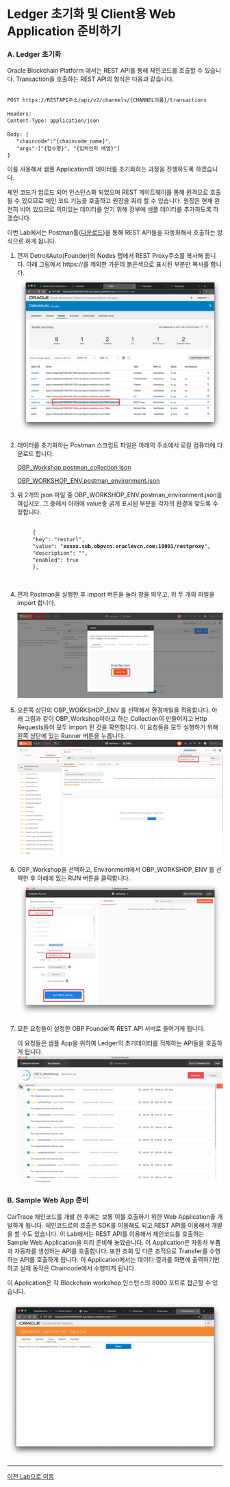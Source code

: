 # Ledger 초기화 및 Client용 Web Application 준비하기

### A. Ledger 초기화

Oracle Blockchain Platform 에서는 REST API를 통해 체인코드를 호출할 수 있습니다.
Transaction을 호출하는 REST API의 형식은 다음과 같습니다.
<pre><code>
POST https://RESTAPI주소/api/v2/channels/{CHANNEL이름}/transactions

Headers: 
Content-Type: application/json

Body: {
   "chaincode":"{chaincode_name}", 
   "args":["{함수명}", "{입력인자 배열}"]
}
</code></pre>
이를 사용해서 샘플 Application의 데이터를 초기화하는 과정을 진행하도록 하겠습니다.

체인 코드가 업로드 되어 인스턴스화 되었으며 REST 게이트웨이를 통해 원격으로 호출 될 수 있으므로 체인 코드 기능을 호출하고 원장을 쿼리 할 수 있습니다. 원장은 현재 완전히 비어 있으므로 의미있는 데이터를 얻기 위해 장부에 샘플 데이터를 추가하도록 하겠습니다.

이번 Lab에서는 Postman툴([다운로드](https://www.getpostman.com/apps))을 통해 REST API들을 자동화해서 호출하는 방식으로 하게 됩니다.

1. 먼저 DetroitAuto(Founder)의 Nodes 탭에서 REST Proxy주소를 복사해 둡니다. 
   아래 그림에서 https://를 제외한 가운데 붉은색으로 표시된 부분만 복사를 합니다. 
    ![](images/restapi_url.png)

2. 데이터를 초기화하는 Postman 스크립트 파일은 아래의 주소에서 로컬 컴퓨터에 다운로드 합니다.

    [OBP_Workshop.postman_collection.json](https://github.com/OracleCloudKr/OracleBlockchain_Workshop/raw/master/CarDealerLab/artifacts/OBP_Workshop.postman_collection.json)

    [OBP_WORKSHOP_ENV.postman_environment.json](https://github.com/OracleCloudKr/OracleBlockchain_Workshop/raw/master/CarDealerLab/artifacts/OBP_WORKSHOP_ENV.postman_environment.json)

3. 위 2개의 json 파일 중 OBP_WORKSHOP_ENV.postman_environment.json을 여십시오.
    그 중에서 아래에 value중 굵게 표시된 부분을 각자의 환경에 맞도록 수정합니다.
    <pre>
    <code>
        {
        "key": "resturl",
        "value": "<B>xxxxx.sub.obpvcn.oraclevcn.com:10001/restproxy</B>",
        "description": "",
        "enabled": true
        },
    </code>
    </pre>
4. 먼저 Postman을 실행한 후 import 버튼을 눌러 창을 띄우고, 위 두 개의 파일을 import 합니다.

    ![](images/initledger1.png)

5. 오른쪽 상단의 OBP_WORKSHOP_ENV 를 선택해서 환경파일을 적용합니다.
   아래 그림과 같이 OBP_Workshop이라고 하는 Collection이 만들어지고 Http Requests들이 모두 import 된 것을 확인합니다. 이 요청들을 모두 실행하기 위해 왼쪽 상단에 있는 Runner 버튼을 누릅니다.
![](images/initledger2.png)

1. OBP_Workshop을 선택하고, Environment에서 OBP_WORKSHOP_ENV 를 선택한 후 아래에 있는 RUN 버튼을 클릭합니다.
![](images/initledger3.png)

1. 모든 요청들이 설정한 OBP Founder쪽 REST API 서버로 들어가게 됩니다.
   
   이 요청들은 샘플 App을 위하여 Ledger의 초기데이터를 적재하는 API들을 호출하게 됩니다.
![](images/initledger4.png)


### B. Sample Web App 준비
CarTrace 체인코드를 개발 한 후에는 보통 이를 호출하기 위한 Web Application을 개발하게 됩니다. 체인코드로의 호출은 SDK를 이용해도 되고 REST API를 이용해서 개발을 할 수도 있습니다. 이 Lab에서는 REST API를 이용해서 체인코드를 호출하는 Sample Web Application을 미리 준비해 놓았습니다.
이 Application은 자동차 부품과 자동차를 생성하는 API를 호출합니다. 또한 조회 및 다른 조직으로 Transfer를 수행하는 API를 호출하게 됩니다. 이 Application에서는 데이터 결과를 화면에 출력하기만 하고 실제 동작은 Chaincode에서 수행되게 됩니다.

이 Application은 각 Blockchain workshop 인스턴스의 8000 포트로 접근할 수 있습니다.

![](images/sample_webapp.png)

---
[이전 Lab으로 이동](README.md)